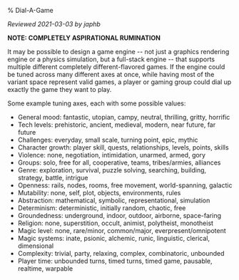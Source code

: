 % Dial-A-Game

*Reviewed 2021-03-03 by japhb*

**NOTE: COMPLETELY ASPIRATIONAL RUMINATION**


It may be possible to design a game engine -- not just a graphics rendering
engine or a physics simulation, but a full-stack engine -- that supports
multiple different completely different-flavored games.  If the engine could
be tuned across many different axes at once, while having most of the variant
space represent valid games, a player or gaming group could dial up exactly
the game they want to play.

Some example tuning axes, each with some possible values:

  * General mood: fantastic, utopian, campy, neutral, thrilling, gritty, horrific
  * Tech levels: prehistoric, ancient, medieval, modern, near future, far future
  * Challenges: everyday, small scale, turning point, epic, mythic
  * Character growth: player skill, quests, relationships, levels, points, skills
  * Violence: none, negotiation, intimidation, unarmed, armed, gory
  * Groups: solo, free for all, cooperative, teams, tribes/armies, alliances
  * Genre: exploration, survival, puzzle solving, searching, building, strategy, battle, intrigue
  * Openness: rails, nodes, rooms, free movement, world-spanning, galactic
  * Mutability: none, self, plot, objects, environments, rules
  * Abstraction: mathematical, symbolic, representational, simulation
  * Determinism: deterministic, initially random, chaotic, free
  * Groundedness: underground, indoor, outdoor, airborne, space-faring
  * Religion: none, superstition, occult, animist, polytheist, monotheist
  * Magic level: none, rare/minor, common/major, everpresent/omnipotent
  * Magic systems: inate, psionic, alchemic, runic, linguistic, clerical, dimensional
  * Complexity: trivial, party, relaxing, complex, combinatoric, unbounded
  * Player time: unbounded turns, timed turns, timed game, pausable, realtime, warpable
